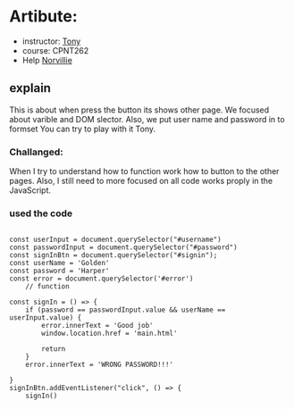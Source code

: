 # Artibute:
- instructor: [Tony]()
- course: CPNT262
- Help [Norvillie]()

## explain

This is about when press the button its shows other page. We focused about varible and DOM slector. Also, we put user name and password in to formset You can try to play with it Tony.

### Challanged:

When I try to understand how to function work how to button to the other pages. Also, I still need to more focused on all code works proply in the JavaScript.

### used the code 
```

const userInput = document.querySelector("#username")
const passwordInput = document.querySelector("#password")
const signInBtn = document.querySelector("#signin");
const userName = 'Golden'
const password = 'Harper'
const error = document.querySelector('#error')
    // function

const signIn = () => {
    if (password == passwordInput.value && userName == userInput.value) {
        error.innerText = 'Good job'
        window.location.href = 'main.html'

        return
    }
    error.innerText = 'WRONG PASSWORD!!!'

}
signInBtn.addEventListener("click", () => {
    signIn()

```



